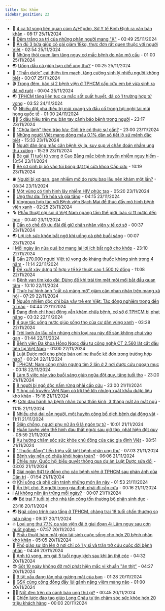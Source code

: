 ```yaml
---
title: Sức khỏe
sidebar_position: 23
---
```


<!-- dantri-suc-khoe:START -->
- 🤔 [4 ca tử vong liên quan cúm A/H1pdm, Sở Y tế Bình Định ra văn bản khẩn](https://dantri.com.vn/suc-khoe/4-ca-tu-vong-lien-quan-cum-ah1pdm-so-y-te-binh-dinh-ra-van-ban-khan-20241125145915738.htm) - 08:17 25/11/2024
- 🚦 [Đêm trắng xạ trị của những phận người mang &quot;K&quot;](https://dantri.com.vn/suc-khoe/dem-trang-xa-tri-cua-nhung-phan-nguoi-mang-k-20241031175346616.htm) - 03:49 25/11/2024
- 🤖 [Ăn đủ 3 bữa giúp cô gái giảm 18kg, thực đơn rất quen thuộc với người Việt](https://dantri.com.vn/suc-khoe/an-du-3-bua-giup-co-gai-giam-18kg-thuc-don-rat-quen-thuoc-voi-nguoi-viet-20241125074538836.htm) - 02:54 25/11/2024
- 🐻 [Những thói quen làm tăng nguy cơ mắc bệnh do não mô cầu](https://dantri.com.vn/suc-khoe/nhung-thoi-quen-lam-tang-nguy-co-mac-benh-do-nao-mo-cau-20241121210948653.htm) - 01:00 25/11/2024
- 🌏 [Uống dầu cá giúp hạn chế ung thư?](https://dantri.com.vn/suc-khoe/uong-dau-ca-giup-han-che-ung-thu-20241124111037708.htm) - 00:25 25/11/2024
- 👺 [&quot;Thần dược&quot; cải thiện tim mạch, tăng cường sinh lý nhiều người không biết](https://dantri.com.vn/suc-khoe/than-duoc-cai-thien-tim-mach-tang-cuong-sinh-ly-nhieu-nguoi-khong-biet-20241113162530957.htm) - 00:07 25/11/2024
- 🎬 [Trong đêm, bác sĩ 2 bệnh viện ở TPHCM cấp cứu em bé vừa sinh ra đã vỡ ruột](https://dantri.com.vn/suc-khoe/trong-dem-bac-si-2-benh-vien-o-tphcm-cap-cuu-em-be-vua-sinh-ra-da-vo-ruot-20241124232123147.htm) - 00:04 25/11/2024
- 🌏 [TPHCM tăng liên tục ca mắc sốt xuất huyết, đã có 1 trường hợp tử vong](https://dantri.com.vn/suc-khoe/tphcm-tang-lien-tuc-ca-mac-sot-xuat-huyet-da-co-1-truong-hop-tu-vong-20241124105013875.htm) - 03:52 24/11/2024
- 🐵 [Nhiều đột phá điều trị mũi xoang và đầu cổ trong hội nghị tai mũi họng quốc tế](https://dantri.com.vn/suc-khoe/nhieu-dot-pha-dieu-tri-mui-xoang-va-dau-co-trong-hoi-nghi-tai-mui-hong-quoc-te-20241123155125119.htm) - 01:00 24/11/2024
- 👨‍🏫 [5 dấu hiệu trên mu bàn tay cảnh báo bệnh trong người](https://dantri.com.vn/suc-khoe/5-dau-hieu-tren-mu-ban-tay-canh-bao-benh-trong-nguoi-20241120094203503.htm) - 23:17 23/11/2024
- 🤗 [&quot;Chữa lành&quot; theo trào lưu: Giới trẻ có thực sự cần?](https://dantri.com.vn/suc-khoe/chua-lanh-theo-trao-luu-gioi-tre-co-thuc-su-can-20241123160651685.htm) - 23:00 23/11/2024
- 🫶 [Những người Việt mang dòng máu 0,1% dân số tiết lộ sứ mệnh đặc biệt](https://dantri.com.vn/suc-khoe/nhung-nguoi-viet-mang-dong-mau-01-dan-so-tiet-lo-su-menh-dac-biet-20241123131855872.htm) - 15:33 23/11/2024
- 🙉 [Người đàn ông mắc căn bệnh kỳ lạ, suy sụp vì chẩn đoán nhầm ung thư xương](https://dantri.com.vn/suc-khoe/nguoi-dan-ong-mac-can-benh-ky-la-suy-sup-vi-chan-doan-nham-ung-thu-xuong-20241123230203604.htm) - 15:29 23/11/2024
- 🦅 [Bé gái 11 tuổi tử vong ở Cao Bằng mắc bệnh truyền nhiễm nguy hiểm](https://dantri.com.vn/suc-khoe/be-gai-11-tuoi-tu-vong-o-cao-bang-mac-benh-truyen-nhiem-nguy-hiem-20241123192801284.htm) - 13:54 23/11/2024
- 🐘 [Bé sơ sinh bị bỏ vào túi bóng đặt tại cửa khoa Cấp cứu](https://dantri.com.vn/suc-khoe/be-so-sinh-bi-bo-vao-tui-bong-dat-tai-cua-khoa-cap-cuu-20241123171200628.htm) - 10:19 23/11/2024
- ⛽️ [Người bị xơ gan, gan nhiễm mỡ do rượu bao lâu nên khám một lần?](https://dantri.com.vn/suc-khoe/nguoi-bi-xo-gan-gan-nhiem-mo-do-ruou-bao-lau-nen-kham-mot-lan-20241123153421566.htm) - 08:34 23/11/2024
- 🤡 [Một vùng có tình hình lây nhiễm HIV phức tạp](https://dantri.com.vn/suc-khoe/mot-vung-co-tinh-hinh-lay-nhiem-hiv-phuc-tap-20241123084917320.htm) - 05:20 23/11/2024
- 💼 [Ung thư da: Trẻ hóa và gia tăng](https://dantri.com.vn/suc-khoe/ung-thu-da-tre-hoa-va-gia-tang-20241123111426820.htm) - 04:15 23/11/2024
- 🤔 [Vingroup hợp tác với Bệnh viện Bạch Mai để thúc đẩy mô hình bệnh viện xanh](https://dantri.com.vn/suc-khoe/vingroup-hop-tac-voi-benh-vien-bach-mai-de-thuc-day-mo-hinh-benh-vien-xanh-20241123092505817.htm) - 02:25 23/11/2024
- 🪜 [Phẫu thuật nội soi ở Việt Nam ngang tầm thế giới, bác sĩ 11 nước đến học](https://dantri.com.vn/suc-khoe/phau-thuat-noi-soi-o-viet-nam-ngang-tam-the-gioi-bac-si-11-nuoc-den-hoc-20241123013947799.htm) - 00:40 23/11/2024
- 📝 [Cần có chế độ ưu đãi để giữ chân nhân viên y tế cơ sở](https://dantri.com.vn/suc-khoe/can-co-che-do-uu-dai-de-giu-chan-nhan-vien-y-te-co-so-20241122213126242.htm) - 00:37 23/11/2024
- 🌏 [Lợi ích sức khỏe bất ngờ khi uống cà phê buổi sáng](https://dantri.com.vn/suc-khoe/loi-ich-suc-khoe-bat-ngo-khi-uong-ca-phe-buoi-sang-20241123065102915.htm) - 00:07 23/11/2024
- 🕯 [Mỗi ngày ăn nửa quả bơ mang lại lợi ích bất ngờ cho khớp](https://dantri.com.vn/suc-khoe/moi-ngay-an-nua-qua-bo-mang-lai-loi-ich-bat-ngo-cho-khop-20241122071904550.htm) - 23:10 22/11/2024
- 🦍 [Gần 270.000 người Việt tử vong do kháng thuốc kháng sinh trong 4 năm](https://dantri.com.vn/suc-khoe/gan-270000-nguoi-viet-tu-vong-do-khang-thuoc-khang-sinh-trong-4-nam-20241122150349270.htm) - 11:14 22/11/2024
- 🌈 [Đề xuất xây dựng tổ hợp y tế kỹ thuật cao 1.500 tỷ đồng](https://dantri.com.vn/suc-khoe/de-xuat-xay-dung-to-hop-y-te-ky-thuat-cao-1500-ty-dong-20241122162822627.htm) - 11:08 22/11/2024
- 🔥 [Bệnh van tim kéo dài: Đừng để khi trái tim mệt mỏi mới bắt đầu quan tâm](https://dantri.com.vn/suc-khoe/benh-van-tim-keo-dai-dung-de-khi-trai-tim-met-moi-moi-bat-dau-quan-tam-20241122170955086.htm) - 10:10 22/11/2024
- 🌊 [Thực hư hình ảnh &quot;cắt cả mảng mỡ&quot; giảm cân nhan nhản trên mạng xã hội](https://dantri.com.vn/suc-khoe/thuc-hu-hinh-anh-cat-ca-mang-mo-giam-can-nhan-nhan-tren-mang-xa-hoi-20241122142701602.htm) - 07:29 22/11/2024
- 🚦 [Nguồn nhiễm độc chì bủa vây trẻ em Việt: Tác động nghiêm trọng đến trí não](https://dantri.com.vn/suc-khoe/nguon-nhiem-doc-chi-bua-vay-tre-em-viet-tac-dong-nghiem-trong-den-tri-nao-20241122112917499.htm) - 04:44 22/11/2024
- 🤖 [Đang đình chỉ hoạt động vẫn khám chữa bệnh, cơ sở ở TPHCM bị phạt nặng](https://dantri.com.vn/suc-khoe/dang-dinh-chi-hoat-dong-van-kham-chua-benh-co-so-o-tphcm-bi-phat-nang-20241121115412184.htm) - 03:32 22/11/2024
- 🤡 [4 quy tắc uống nước giúp sống thọ của cư dân vùng xanh](https://dantri.com.vn/suc-khoe/4-quy-tac-uong-nuoc-giup-song-tho-cua-cu-dan-vung-xanh-20241121221159485.htm) - 03:28 22/11/2024
- 💂 [Trời lạnh ăn lẩu cần nhúng chín loại rau này để sán không chui vào gan](https://dantri.com.vn/suc-khoe/troi-lanh-an-lau-can-nhung-chin-loai-rau-nay-de-san-khong-chui-vao-gan-20241122083348043.htm) - 01:44 22/11/2024
- 🦄 [Bệnh viện Đa khoa Hồng Ngọc đầu tư công nghệ CT 2.560 lát cắt đầu tiên tại Việt Nam](https://dantri.com.vn/suc-khoe/benh-vien-da-khoa-hong-ngoc-dau-tu-cong-nghe-ct-2560-lat-cat-dau-tien-tai-viet-nam-20241121211500972.htm) - 01:00 22/11/2024
- 🧠 [Luật Dược mới cho phép bán online thuốc kê đơn trong trường hợp nào?](https://dantri.com.vn/suc-khoe/luat-duoc-moi-cho-phep-ban-online-thuoc-ke-don-trong-truong-hop-nao-20241121163324574.htm) - 00:24 22/11/2024
- 🤖 [TPHCM: Nam công nhân ngưng tim 2 lần ở 2 nơi được cứu ngoạn mục](https://dantri.com.vn/suc-khoe/tphcm-nam-cong-nhan-ngung-tim-2-lan-o-2-noi-duoc-cuu-ngoan-muc-20241121211722894.htm) - 00:18 22/11/2024
- 💼 [Làm 5 việc này vào buổi sáng giúp ngừa đột quỵ, tăng tuổi thọ](https://dantri.com.vn/suc-khoe/lam-5-viec-nay-vao-buoi-sang-giup-ngua-dot-quy-tang-tuoi-tho-20241121074739074.htm) - 23:20 21/11/2024
- 🧰 [8 người bị ngộ độc nấm rừng phải cấp cứu](https://dantri.com.vn/suc-khoe/8-nguoi-bi-ngo-doc-nam-rung-phai-cap-cuu-20241121214051229.htm) - 23:00 21/11/2024
- 🎉 [Y học cổ truyền: Việt Nam có lợi thế lớn nhưng xuất khẩu dược liệu khó khăn](https://dantri.com.vn/suc-khoe/y-hoc-co-truyen-viet-nam-co-loi-the-lon-nhung-xuat-khau-duoc-lieu-kho-khan-20241121163405611.htm) - 15:16 21/11/2024
- 🌏 [Cơn đau hành hạ bệnh nhân zona thần kinh, 3 tháng mất ăn mất ngủ](https://dantri.com.vn/suc-khoe/con-dau-hanh-ha-benh-nhan-zona-than-kinh-3-thang-mat-an-mat-ngu-20241121174215624.htm) - 11:15 21/11/2024
- 📝 [Nhiều chó dại cắn người, một huyện công bố dịch bệnh dại động vật](https://dantri.com.vn/suc-khoe/nhieu-cho-dai-can-nguoi-mot-huyen-cong-bo-dich-benh-dai-dong-vat-20241121180352166.htm) - 11:11 21/11/2024
- 🧠 [Giận chồng, người phụ nữ ăn 6 lá ngón tự tử](https://dantri.com.vn/suc-khoe/gian-chong-nguoi-phu-nu-an-6-la-ngon-tu-tu-20241121154354690.htm) - 10:01 21/11/2024
- 🚀 [Huấn luyện viên thể hình đau thắt ngực sau giờ tập, phát hiện đột quỵ](https://dantri.com.vn/suc-khoe/huan-luyen-vien-the-hinh-dau-that-nguc-sau-gio-tap-phat-hien-dot-quy-20241121155015015.htm) - 08:59 21/11/2024
- 💯 [Xu hướng chăm sóc sức khỏe chủ động của các gia đình Việt](https://dantri.com.vn/suc-khoe/xu-huong-cham-soc-suc-khoe-chu-dong-cua-cac-gia-dinh-viet-20241121153810839.htm) - 08:51 21/11/2024
- 🫶 [&quot;Thuốc đắng&quot; tiền triệu vắt kiệt bệnh nhân ung thư](https://dantri.com.vn/suc-khoe/thuoc-dang-tien-trieu-vat-kiet-benh-nhan-ung-thu-20241029183603903.htm) - 07:03 21/11/2024
- 👹 [Bệnh vảy nến có chữa khỏi hoàn toàn?](https://dantri.com.vn/suc-khoe/benh-vay-nen-co-chua-khoi-hoan-toan-20241121130608501.htm) - 06:06 21/11/2024
- 🤩 [Chiều nay, Quốc hội biểu quyết thông qua dự án Luật Dược sửa đổi](https://dantri.com.vn/suc-khoe/chieu-nay-quoc-hoi-bieu-quyet-thong-qua-du-an-luat-duoc-sua-doi-20241121095448292.htm) - 03:02 21/11/2024
- 🌊 [Giải ngân 941 tỷ đồng cho các bệnh viện ở TPHCM sau phản ánh của Dân trí](https://dantri.com.vn/suc-khoe/giai-ngan-941-ty-dong-cho-cac-benh-vien-o-tphcm-sau-phan-anh-cua-dan-tri-20241120134303853.htm) - 01:54 21/11/2024
- 🤓 [Khi uống cà phê cần tránh những món ăn này](https://dantri.com.vn/suc-khoe/khi-uong-ca-phe-can-tranh-nhung-mon-an-nay-20241121082614587.htm) - 01:53 21/11/2024
- 🌝 [Ăn thịt chó, 8 người trong gia đình phải đi cấp cứu](https://dantri.com.vn/suc-khoe/an-thit-cho-8-nguoi-trong-gia-dinh-phai-di-cap-cuu-20241120202606606.htm) - 00:16 21/11/2024
- 🕯 [Ai không nên ăn trứng mỗi ngày?](https://dantri.com.vn/suc-khoe/ai-khong-nen-an-trung-moi-ngay-20241120203227534.htm) - 00:07 21/11/2024
- 🎓 [Bé trai 7 tuổi bị chó nhà tấn công tổn thương bộ phận sinh dục](https://dantri.com.vn/suc-khoe/be-trai-7-tuoi-bi-cho-nha-tan-cong-ton-thuong-bo-phan-sinh-duc-20241120164858324.htm) - 23:16 20/11/2024
- 🌏 [Ngã công trình cao tầng ở TPHCM, chàng trai 18 tuổi chấn thương sọ não nặng](https://dantri.com.vn/suc-khoe/nga-cong-trinh-cao-tang-o-tphcm-chang-trai-18-tuoi-chan-thuong-so-nao-nang-20241120160432835.htm) - 09:37 20/11/2024
- 🔥 [Loại ung thư 77% ca vào viện đã ở giai đoạn 4: Lâm nguy sau cơn nuốt nghẹn](https://dantri.com.vn/suc-khoe/loai-ung-thu-77-ca-vao-vien-da-o-giai-doan-4-lam-nguy-sau-con-nuot-nghen-20241120090241148.htm) - 07:57 20/11/2024
- 📝 [Phẫu thuật hàm mặt giúp tái sinh cuộc sống cho hơn 20 bệnh nhân khó khăn](https://dantri.com.vn/suc-khoe/phau-thuat-ham-mat-giup-tai-sinh-cuoc-song-cho-hon-20-benh-nhan-kho-khan-20241120113826967.htm) - 05:05 20/11/2024
- 🧠 [Phó giáo sư lớn lên ở nơi chỉ có 1 y sĩ và trăn trở cứu cuộc đời bệnh nhân](https://dantri.com.vn/suc-khoe/pho-giao-su-lon-len-o-noi-chi-co-1-y-si-va-tran-tro-cuu-cuoc-doi-benh-nhan-20241120112027403.htm) - 04:46 20/11/2024
- 🦅 [Anh tử vong, em gái 5 tuổi nguy kịch sau khi ăn thịt cóc](https://dantri.com.vn/suc-khoe/anh-tu-vong-em-gai-5-tuoi-nguy-kich-sau-khi-an-thit-coc-20241120093258280.htm) - 04:32 20/11/2024
- 😎 [Sốt 10 ngày không đỡ mới phát hiện mắc vi khuẩn &quot;ăn thịt&quot;](https://dantri.com.vn/suc-khoe/sot-10-ngay-khong-do-moi-phat-hien-mac-vi-khuan-an-thit-20241120110854334.htm) - 04:27 20/11/2024
- 🎉 [9 tật xấu đang tàn phá gương mặt của bạn](https://dantri.com.vn/suc-khoe/9-tat-xau-dang-tan-pha-guong-mat-cua-ban-20241120075305572.htm) - 01:28 20/11/2024
- 🫣 [GSK cùng cộng đồng đẩy lùi gánh nặng viêm màng não](https://dantri.com.vn/suc-khoe/gsk-cung-cong-dong-day-lui-ganh-nang-viem-mang-nao-20241119232037812.htm) - 01:00 20/11/2024
- 🧑‍🏫 [Nốt đen trên da cảnh báo ung thư gì?](https://dantri.com.vn/suc-khoe/not-den-tren-da-canh-bao-ung-thu-gi-20241120074444874.htm) - 00:45 20/11/2024
- 🥷 [Chiến lược đào tạo giúp Long Châu tự tin chăm sóc sức khỏe hơn 20 triệu khách hàng](https://dantri.com.vn/suc-khoe/chien-luoc-dao-tao-giup-long-chau-tu-tin-cham-soc-suc-khoe-hon-20-trieu-khach-hang-20241119111145695.htm) - 00:00 20/11/2024<!-- dantri-suc-khoe:END -->
